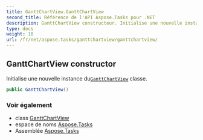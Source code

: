 ```yaml
---
title: GanttChartView.GanttChartView
second_title: Référence de l'API Aspose.Tasks pour .NET
description: GanttChartView constructeur. Initialise une nouvelle instance duGanttChartView classe.
type: docs
weight: 10
url: /fr/net/aspose.tasks/ganttchartview/ganttchartview/
---
```

## GanttChartView constructor

Initialise une nouvelle instance du[`GanttChartView`](../) classe.

```csharp
public GanttChartView()
```

### Voir également

* class [GanttChartView](../)
* espace de noms [Aspose.Tasks](../../ganttchartview/)
* Assemblée [Aspose.Tasks](../../../)


